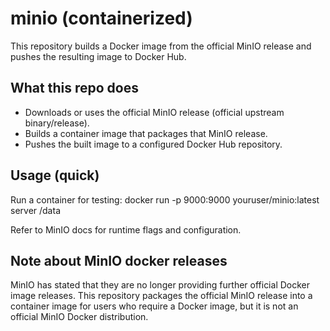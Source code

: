 # minio (containerized)

This repository builds a Docker image from the official MinIO release and pushes the resulting image to Docker Hub.

## What this repo does
- Downloads or uses the official MinIO release (official upstream binary/release).
- Builds a container image that packages that MinIO release.
- Pushes the built image to a configured Docker Hub repository.

## Usage (quick)
Run a container for testing:
docker run -p 9000:9000 youruser/minio:latest server /data

Refer to MinIO docs for runtime flags and configuration.

## Note about MinIO docker releases
MinIO has stated that they are no longer providing further official Docker image releases. This repository packages the official MinIO release into a container image for users who require a Docker image, but it is not an official MinIO Docker distribution.